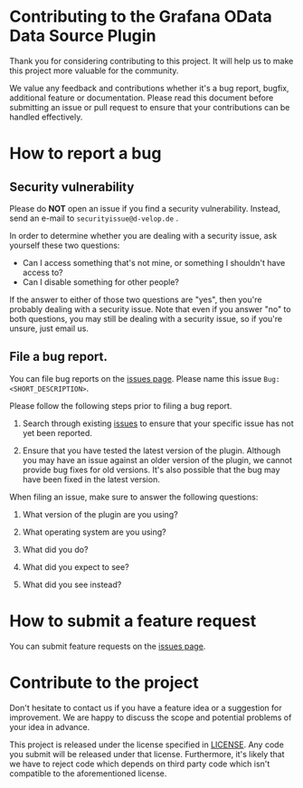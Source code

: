 # Contributing to the Grafana OData Data Source Plugin

Thank you for considering contributing to this project. It will help us to make this project more valuable for the
community.

We value any feedback and contributions whether it's a bug report, bugfix, additional feature or documentation.
Please read this document before submitting an issue or pull request to ensure that your contributions can
be handled effectively.

# How to report a bug

## Security vulnerability

Please do **NOT** open an issue if you find a security vulnerability.
Instead, send an e-mail to ``securityissue@d-velop.de`` .

In order to determine whether you are dealing with a security issue, ask yourself these two questions:
* Can I access something that's not mine, or something I shouldn't have access to?
* Can I disable something for other people?

If the answer to either of those two questions are "yes", then you're probably dealing with a security issue.
Note that even if you answer "no" to both questions, you may still be dealing with a security issue,
so if you're unsure, just email us.

## File a bug report.

You can file bug reports on the [issues page](https://github.com/d-velop/grafana-odata-datasource/issues). Please name
this issue ``Bug: <SHORT_DESCRIPTION>``.

Please follow the following steps prior to filing a bug report.

1.  Search through existing [issues](https://github.com/d-velop/grafana-odata-datasource/issues) to ensure that
    your specific issue has not yet been reported.

2.  Ensure that you have tested the latest version of the plugin.
    Although you may have an issue against an older version of the plugin, we cannot provide bug fixes for old versions.
    It's also possible that the bug may have been fixed in the latest version.

When filing an issue, make sure to answer the following questions:

1.  What version of the plugin are you using?

2.  What operating system are you using?

3.  What did you do?

4.  What did you expect to see?

5.  What did you see instead?

# How to submit a feature request

You can submit feature requests on the [issues page](https://github.com/d-velop/grafana-odata-datasource/issues).

# Contribute to the project

Don't hesitate to contact us if you have a feature idea or a suggestion for improvement. We are happy to discuss the
scope and potential problems of your idea in advance.

This project is released under the license specified in [LICENSE](LICENSE). Any code you submit will be released under
that license. Furthermore, it's likely that we have to reject code which depends on third party code which isn't
compatible to the aforementioned license.
